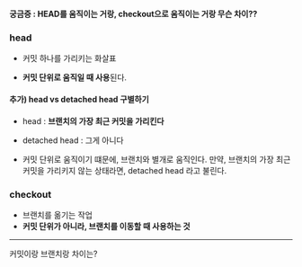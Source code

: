 #### 궁금증 : HEAD를 움직이는 거랑, checkout으로 움직이는 거랑 무슨 차이??



### head

- 커밋 하나를 가리키는 화살표

- **커밋 단위로 움직일 때 사용**된다.



#### 추가) head vs detached head 구별하기

- head : **브랜치의 가장 최근 커밋을 가리킨다**
- detached head : 그게 아니다



- 커밋 단위로 움직이기 떄문에, 브랜치와 별개로 움직인다. 만약, 브랜치의 가장 최근 커밋을 가리키지 않는 상태라면, detached head 라고 불린다.

#### 

### checkout

- 브랜치를 옮기는 작업
- **커밋 단위가 아니라, 브랜치를 이동할 때 사용하는 것**



---



커밋이랑 브랜치랑 차이는?

